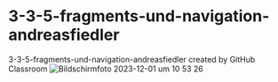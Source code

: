 # 3-3-5-fragments-und-navigation-andreasfiedler
3-3-5-fragments-und-navigation-andreasfiedler created by GitHub Classroom
![Bildschirmfoto 2023-12-01 um 10 53 26](https://github.com/SI-Classroom-Batch-012/3-3-5-fragments-und-navigation-andreasfiedler/assets/144686125/24745da5-aff4-4ecc-ad5c-e1909b8ec55f)

